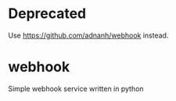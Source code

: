 # Deprecated

Use https://github.com/adnanh/webhook instead.

# webhook
Simple webhook service written in python
